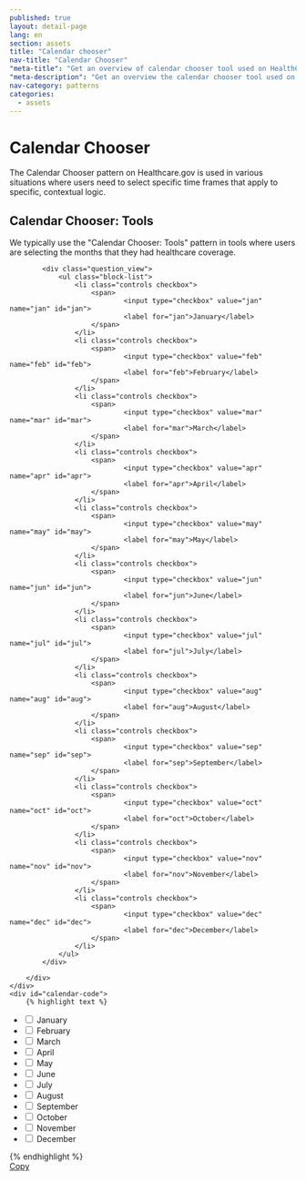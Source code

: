 ```yaml
---
published: true
layout: detail-page
lang: en
section: assets
title: "Calendar chooser"
nav-title: "Calendar Chooser"
"meta-title": "Get an overview of calendar chooser tool used on HealthCare.gov"
"meta-description": "Get an overview the calendar chooser tool used on HealthCare.gov."
nav-category: patterns
categories:
  - assets
---
```


# Calendar Chooser

<div class="intro">
The Calendar Chooser pattern on Healthcare.gov is used in various situations where users need to select specific time frames that apply to specific, contextual logic.
</div>

<div class="hr"></div>

## Calendar Chooser: Tools

We typically use the "Calendar Chooser: Tools" pattern in tools where users are selecting the months that they had healthcare coverage.

<div class="code-wrapper">
	<div class="preview has-dark-background">
		<div class="control-group">

			<div class="question_view">
				<ul class="block-list">
					<li class="controls checkbox">
						<span>
								<input type="checkbox" value="jan" name="jan" id="jan">
								<label for="jan">January</label>
						</span>
					</li>
					<li class="controls checkbox">
						<span>
								<input type="checkbox" value="feb" name="feb" id="feb">
								<label for="feb">February</label>
						</span>
					</li>
					<li class="controls checkbox">
						<span>
								<input type="checkbox" value="mar" name="mar" id="mar">
								<label for="mar">March</label>
						</span>
					</li>
					<li class="controls checkbox">
						<span>
								<input type="checkbox" value="apr" name="apr" id="apr">
								<label for="apr">April</label>
						</span>
					</li>
					<li class="controls checkbox">
						<span>
								<input type="checkbox" value="may" name="may" id="may">
								<label for="may">May</label>
						</span>
					</li>
					<li class="controls checkbox">
						<span>
								<input type="checkbox" value="jun" name="jun" id="jun">
								<label for="jun">June</label>
						</span>
					</li>
					<li class="controls checkbox">
						<span>
								<input type="checkbox" value="jul" name="jul" id="jul">
								<label for="jul">July</label>
						</span>
					</li>
					<li class="controls checkbox">
						<span>
								<input type="checkbox" value="aug" name="aug" id="aug">
								<label for="aug">August</label>
						</span>
					</li>
					<li class="controls checkbox">
						<span>
								<input type="checkbox" value="sep" name="sep" id="sep">
								<label for="sep">September</label>
						</span>
					</li>
					<li class="controls checkbox">
						<span>
								<input type="checkbox" value="oct" name="oct" id="oct">
								<label for="oct">October</label>
						</span>
					</li>
					<li class="controls checkbox">
						<span>
								<input type="checkbox" value="nov" name="nov" id="nov">
								<label for="nov">November</label>
						</span>
					</li>
					<li class="controls checkbox">
						<span>
								<input type="checkbox" value="dec" name="dec" id="dec">
								<label for="dec">December</label>
						</span>
					</li>
				</ul>
			</div>

		</div>
	</div>
	<div id="calendar-code">
		{% highlight text %}
<div class="question_view">
	<ul class="block-list">
		<li class="controls checkbox">
			<span>
				<input type="checkbox" value="jan" name="jan" id="jan">
				<label for="jan">January</label>
			</span>
		</li>
		<li class="controls checkbox">
			<span>
				<input type="checkbox" value="feb" name="feb" id="feb">
				<label for="feb">February</label>
			</span>
		</li>
		<li class="controls checkbox">
			<span>
				<input type="checkbox" value="mar" name="mar" id="mar">
				<label for="mar">March</label>
			</span>
		</li>
		<li class="controls checkbox">
			<span>
				<input type="checkbox" value="apr" name="apr" id="apr">
				<label for="apr">April</label>
			</span>
		</li>
		<li class="controls checkbox">
			<span>
				<input type="checkbox" value="may" name="may" id="may">
				<label for="may">May</label>
			</span>
		</li>
		<li class="controls checkbox">
			<span>
				<input type="checkbox" value="jun" name="jun" id="jun">
				<label for="jun">June</label>
			</span>
		</li>
		<li class="controls checkbox">
			<span>
				<input type="checkbox" value="jul" name="jul" id="jul">
				<label for="jul">July</label>
			</span>
		</li>
		<li class="controls checkbox">
			<span>
				<input type="checkbox" value="aug" name="aug" id="aug">
				<label for="aug">August</label>
			</span>
		</li>
		<li class="controls checkbox">
			<span>
				<input type="checkbox" value="sep" name="sep" id="sep">
				<label for="sep">September</label>
			</span>
		</li>
		<li class="controls checkbox">
			<span>
				<input type="checkbox" value="oct" name="oct" id="oct">
				<label for="oct">October</label>
			</span>
		</li>
		<li class="controls checkbox">
			<span>
				<input type="checkbox" value="nov" name="nov" id="nov">
				<label for="nov">November</label>
			</span>
		</li>
		<li class="controls checkbox">
			<span>
				<input type="checkbox" value="dec" name="dec" id="dec">
				<label for="dec">December</label>
			</span>
		</li>
	</ul>
</div>
		{% endhighlight %}
	</div>
	<a href="javascript:;" class="copy-button" title="Click to copy me." data-clipboard-target="calendar-code" role="button">Copy</a>
</div>